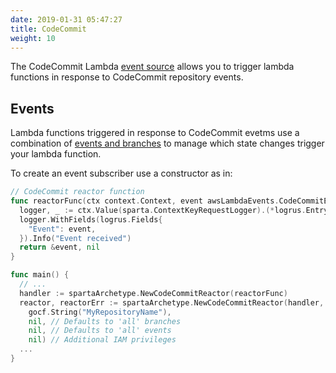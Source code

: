 ```yaml
---
date: 2019-01-31 05:47:27
title: CodeCommit
weight: 10
---
```


The CodeCommit Lambda [event source](https://docs.aws.amazon.com/codecommit/latest/userguide/how-to-notify-lambda.html)
allows you to trigger lambda functions in response to CodeCommit repository events.

## Events

Lambda functions triggered in response to CodeCommit evetms use a combination of [events and branches](https://docs.aws.amazon.com/codecommit/latest/APIReference/API_RepositoryTrigger.html) to manage which state changes trigger your lambda function.

To create an event subscriber use a constructor as in:

```go
// CodeCommit reactor function
func reactorFunc(ctx context.Context, event awsLambdaEvents.CodeCommitEvent) (interface{}, error) {
  logger, _ := ctx.Value(sparta.ContextKeyRequestLogger).(*logrus.Entry)
  logger.WithFields(logrus.Fields{
    "Event": event,
  }).Info("Event received")
  return &event, nil
}

func main() {
  // ...
  handler := spartaArchetype.NewCodeCommitReactor(reactorFunc)
  reactor, reactorErr := spartaArchetype.NewCodeCommitReactor(handler,
    gocf.String("MyRepositoryName"),
    nil, // Defaults to 'all' branches
    nil, // Defaults to 'all' events
    nil) // Additional IAM privileges
  ...
}
```

